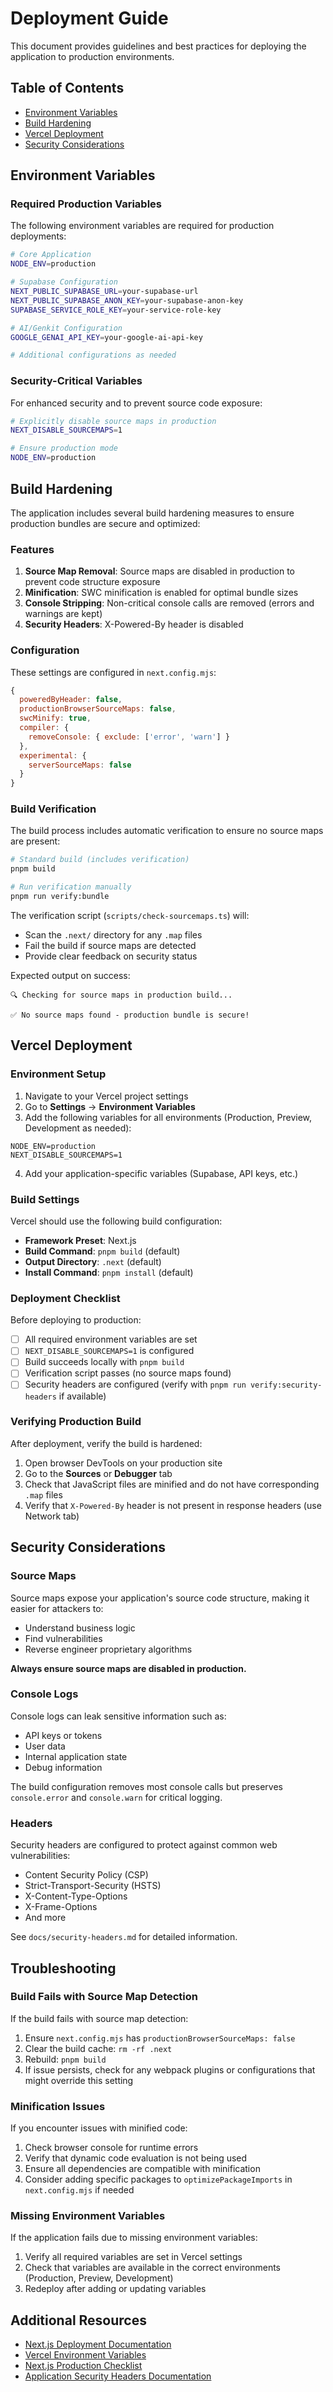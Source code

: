 # Deployment Guide

This document provides guidelines and best practices for deploying the application to production environments.

## Table of Contents

- [Environment Variables](#environment-variables)
- [Build Hardening](#build-hardening)
- [Vercel Deployment](#vercel-deployment)
- [Security Considerations](#security-considerations)

## Environment Variables

### Required Production Variables

The following environment variables are required for production deployments:

```bash
# Core Application
NODE_ENV=production

# Supabase Configuration
NEXT_PUBLIC_SUPABASE_URL=your-supabase-url
NEXT_PUBLIC_SUPABASE_ANON_KEY=your-supabase-anon-key
SUPABASE_SERVICE_ROLE_KEY=your-service-role-key

# AI/Genkit Configuration
GOOGLE_GENAI_API_KEY=your-google-ai-api-key

# Additional configurations as needed
```

### Security-Critical Variables

For enhanced security and to prevent source code exposure:

```bash
# Explicitly disable source maps in production
NEXT_DISABLE_SOURCEMAPS=1

# Ensure production mode
NODE_ENV=production
```

## Build Hardening

The application includes several build hardening measures to ensure production bundles are secure and optimized:

### Features

1. **Source Map Removal**: Source maps are disabled in production to prevent code structure exposure
2. **Minification**: SWC minification is enabled for optimal bundle sizes
3. **Console Stripping**: Non-critical console calls are removed (errors and warnings are kept)
4. **Security Headers**: X-Powered-By header is disabled

### Configuration

These settings are configured in `next.config.mjs`:

```javascript
{
  poweredByHeader: false,
  productionBrowserSourceMaps: false,
  swcMinify: true,
  compiler: {
    removeConsole: { exclude: ['error', 'warn'] }
  },
  experimental: {
    serverSourceMaps: false
  }
}
```

### Build Verification

The build process includes automatic verification to ensure no source maps are present:

```bash
# Standard build (includes verification)
pnpm build

# Run verification manually
pnpm run verify:bundle
```

The verification script (`scripts/check-sourcemaps.ts`) will:
- Scan the `.next/` directory for any `.map` files
- Fail the build if source maps are detected
- Provide clear feedback on security status

Expected output on success:
```
🔍 Checking for source maps in production build...

✅ No source maps found - production bundle is secure!
```

## Vercel Deployment

### Environment Setup

1. Navigate to your Vercel project settings
2. Go to **Settings** → **Environment Variables**
3. Add the following variables for all environments (Production, Preview, Development as needed):

```
NODE_ENV=production
NEXT_DISABLE_SOURCEMAPS=1
```

4. Add your application-specific variables (Supabase, API keys, etc.)

### Build Settings

Vercel should use the following build configuration:

- **Framework Preset**: Next.js
- **Build Command**: `pnpm build` (default)
- **Output Directory**: `.next` (default)
- **Install Command**: `pnpm install` (default)

### Deployment Checklist

Before deploying to production:

- [ ] All required environment variables are set
- [ ] `NEXT_DISABLE_SOURCEMAPS=1` is configured
- [ ] Build succeeds locally with `pnpm build`
- [ ] Verification script passes (no source maps found)
- [ ] Security headers are configured (verify with `pnpm run verify:security-headers` if available)

### Verifying Production Build

After deployment, verify the build is hardened:

1. Open browser DevTools on your production site
2. Go to the **Sources** or **Debugger** tab
3. Check that JavaScript files are minified and do not have corresponding `.map` files
4. Verify that `X-Powered-By` header is not present in response headers (use Network tab)

## Security Considerations

### Source Maps

Source maps expose your application's source code structure, making it easier for attackers to:
- Understand business logic
- Find vulnerabilities
- Reverse engineer proprietary algorithms

**Always ensure source maps are disabled in production.**

### Console Logs

Console logs can leak sensitive information such as:
- API keys or tokens
- User data
- Internal application state
- Debug information

The build configuration removes most console calls but preserves `console.error` and `console.warn` for critical logging.

### Headers

Security headers are configured to protect against common web vulnerabilities:
- Content Security Policy (CSP)
- Strict-Transport-Security (HSTS)
- X-Content-Type-Options
- X-Frame-Options
- And more

See `docs/security-headers.md` for detailed information.

## Troubleshooting

### Build Fails with Source Map Detection

If the build fails with source map detection:

1. Ensure `next.config.mjs` has `productionBrowserSourceMaps: false`
2. Clear the build cache: `rm -rf .next`
3. Rebuild: `pnpm build`
4. If issue persists, check for any webpack plugins or configurations that might override this setting

### Minification Issues

If you encounter issues with minified code:

1. Check browser console for runtime errors
2. Verify that dynamic code evaluation is not being used
3. Ensure all dependencies are compatible with minification
4. Consider adding specific packages to `optimizePackageImports` in `next.config.mjs` if needed

### Missing Environment Variables

If the application fails due to missing environment variables:

1. Verify all required variables are set in Vercel settings
2. Check that variables are available in the correct environments (Production, Preview, Development)
3. Redeploy after adding or updating variables

## Additional Resources

- [Next.js Deployment Documentation](https://nextjs.org/docs/deployment)
- [Vercel Environment Variables](https://vercel.com/docs/concepts/projects/environment-variables)
- [Next.js Production Checklist](https://nextjs.org/docs/going-to-production)
- [Application Security Headers Documentation](./security-headers.md)
